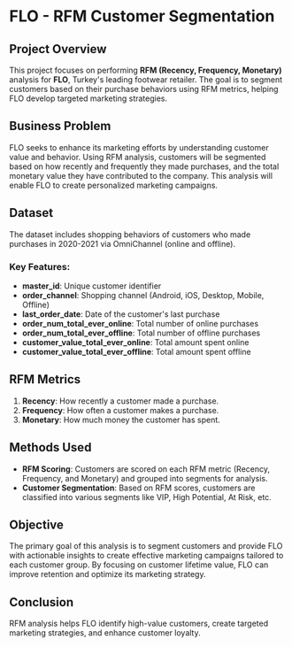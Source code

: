 # FLO - RFM Customer Segmentation

## Project Overview

This project focuses on performing **RFM (Recency, Frequency, Monetary)** analysis for **FLO**, Turkey's leading footwear retailer. The goal is to segment customers based on their purchase behaviors using RFM metrics, helping FLO develop targeted marketing strategies.

## Business Problem

FLO seeks to enhance its marketing efforts by understanding customer value and behavior. Using RFM analysis, customers will be segmented based on how recently and frequently they made purchases, and the total monetary value they have contributed to the company. This analysis will enable FLO to create personalized marketing campaigns.

## Dataset

The dataset includes shopping behaviors of customers who made purchases in 2020-2021 via OmniChannel (online and offline).

### Key Features:
- **master_id**: Unique customer identifier
- **order_channel**: Shopping channel (Android, iOS, Desktop, Mobile, Offline)
- **last_order_date**: Date of the customer's last purchase
- **order_num_total_ever_online**: Total number of online purchases
- **order_num_total_ever_offline**: Total number of offline purchases
- **customer_value_total_ever_online**: Total amount spent online
- **customer_value_total_ever_offline**: Total amount spent offline

## RFM Metrics

1. **Recency**: How recently a customer made a purchase.
2. **Frequency**: How often a customer makes a purchase.
3. **Monetary**: How much money the customer has spent.

## Methods Used

- **RFM Scoring**: Customers are scored on each RFM metric (Recency, Frequency, and Monetary) and grouped into segments for analysis.
- **Customer Segmentation**: Based on RFM scores, customers are classified into various segments like VIP, High Potential, At Risk, etc.

## Objective

The primary goal of this analysis is to segment customers and provide FLO with actionable insights to create effective marketing campaigns tailored to each customer group. By focusing on customer lifetime value, FLO can improve retention and optimize its marketing strategy.

## Conclusion

RFM analysis helps FLO identify high-value customers, create targeted marketing strategies, and enhance customer loyalty.

